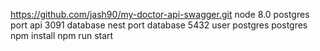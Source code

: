 https://github.com/jash90/my-doctor-api-swagger.git
node 8.0
postgres
port api 3091
database nest
port database 5432
user postgres postgres
npm install
npm run start